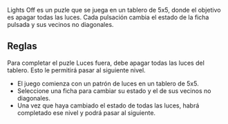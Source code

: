 
Lights Off es un puzle que se juega en un tablero de 5x5, donde el objetivo es apagar todas las luces. Cada pulsación cambia el estado de la ficha pulsada y sus vecinos no diagonales.

## Reglas

Para completar el puzle Luces fuera, debe apagar todas las luces del tablero. Esto le permitirá pasar al siguiente nivel.

- El juego comienza con un patrón de luces en un tablero de 5x5.
- Seleccione una ficha para cambiar su estado y el de sus vecinos no diagonales.
- Una vez que haya cambiado el estado de todas las luces, habrá completado ese nivel y podrá pasar al siguiente.
